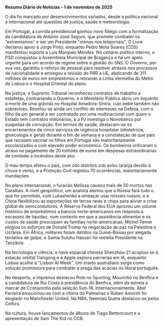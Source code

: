  **Resumo Diário de Notícias - 1 de novembro de 2025**

O dia foi marcado por desenvolvimentos variados, desde a política nacional e internacional até questões de justiça, saúde e meteorologia.

Em Portugal, a corrida presidencial ganhou novo fôlego com a formalização da candidatura de António José Seguro, que promete combater os "extremismos" e ser um Presidente "menos nos telejornais". O Livre declarou apoio a Jorge Pinto, enquanto Pedro Mota Soares (CDS) manifestou suporte a Luís Marques Mendes. No cenário político interno, o PSD conquistou a Assembleia Municipal de Bragança e há um apelo urgente para um acordo de regime sobre a gestão do SNS. O Governo, por sua vez, garantiu o reforço de pessoal para resolver atrasos nos processos de nacionalidade e entregou a revisão do PRR à UE, abdicando de 311 milhões de euros em empréstimos e retirando a Linha Vermelha do Metro de Lisboa e o Hospital Oriental do plano.

Na justiça, o Supremo Tribunal reconheceu contratos de trabalho a estafetas, contrariando o Governo, e o Ministério Público abriu um inquérito à morte de uma grávida no Hospital Amadora-Sintra, cujo bebé também não sobreviveu. Revelou-se ainda um conflito de interesses na Defesa, com o filho de um general a ser contratado por uma multinacional com quem o Estado tem contratos milionários, e a PJ investiga o Novobanco por suspeitas de corrupção. Em termos de saúde, destacam-se os encerramentos de cinco serviços de urgência hospitalar (obstetrícia, ginecologia e geral) durante o fim de semana e a constatação de que pais que recusam vacinar os filhos em Portugal são maioritariamente escolarizados e com elevado poder económico. Os bombeiros criticaram o atraso no pagamento de 20 milhões de euros em despesas extraordinárias de combate a incêndios deste ano.

O mau tempo afetou o país, com oito distritos sob aviso laranja devido à chuva e vento, e a Proteção Civil registou 70 ocorrências, maioritariamente inundações.

No plano internacional, o furacão Melissa causou mais de 50 mortos nas Caraíbas. A nível geopolítico, um analista alertou que a Rússia fará tudo o que for permitido, com Lukashenko a ameaçar usar mísseis russos, e a China flexibilizou as exportações de terras raras e chips para aliviar a crise global de semicondutores. A Reserva Federal dos EUA aprovou um volume histórico de empréstimos a bancos norte-americanos em resposta à escassez de liquidez, num contexto em que a assistência alimentar e os custos de saúde preocupam as famílias norte-americanas. Michel Temer elogiou os esforços de Donald Trump na negociação de paz na Palestina e Ucrânia. Em África, militares foram detidos na Guiné-Bissau por alegada tentativa de golpe, e Samia Suluhu Hassan foi reeleita Presidente na Tanzânia.

Na tecnologia e ciência, a nave espacial chinesa Shenzhou-21 acoplou-se à estação orbital Tiangong e a Apple explora parcerias em IA, enquanto Lisboa acolhe a "Lisbon AI Week". Um inseto australiano surge como solução promissora para combater a praga das acácias no litoral português.

No desporto, a imprensa destacou Pote no Sporting, Mourinho no Benfica e a candidatura de Rui Costa à presidência do Benfica, além da estreia a marcar de Cristianinho pela seleção Sub-16. Internacionalmente, Abel Ferreira emocionou-se com a vitória do Palmeiras e Rúben Amorim foi elogiado no Manchester United. Na NBA, Neemias Queta destacou-se pelos Celtics.

Na cultura, houve lançamentos de álbuns de Tiago Bettencourt e a apresentação de Sam The Kid no CCB.